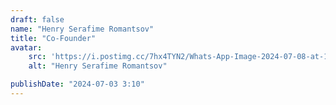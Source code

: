 ```yaml
---
draft: false
name: "Henry Serafime Romantsov"
title: "Co-Founder"
avatar: 
    src: 'https://i.postimg.cc/7hx4TYN2/Whats-App-Image-2024-07-08-at-16-52-53-0e65fb11.jpg'
    alt: "Henry Serafime Romantsov"

publishDate: "2024-07-03 3:10"
---
```

